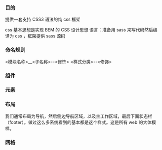 ### 目的
提供一套支持 CSS3 语法的纯 css 框架

css 基本思想是实现 BEM 的 CSS 设计思想
语言：准备用 sass 来写代码然后编译为 css ，框架提供 sass 源码

### 命名规则
<模块名称>__<子名称>--<修饰>
<样式分类>--<修饰>

### 组件
### 元素
### 布局 
我们通常布局为导航，然后侧边导航区域，以及主工作区域，最后下面状态栏（footer）。做过这么多系统看到的基本都是这个样式。这是所有 web 的大体模样。
### 网格